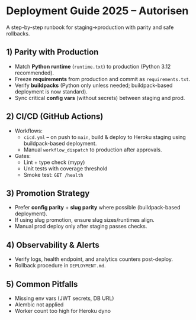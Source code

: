# Deployment Guide 2025 – Autorisen
A step-by-step runbook for staging→production with parity and safe rollbacks.

## 1) Parity with Production
- Match **Python runtime** (`runtime.txt`) to production (Python 3.12 recommended).
- Freeze **requirements** from production and commit as `requirements.txt`.
- Verify **buildpacks** (Python only unless needed; buildpack-based deployment is now standard).
- Sync critical **config vars** (without secrets) between staging and prod.

## 2) CI/CD (GitHub Actions)
- Workflows:
  - `cicd.yml` – on push to `main`, build & deploy to Heroku staging using buildpack-based deployment.
  - Manual `workflow_dispatch` to production after approvals.
- Gates:
  - Lint + type check (mypy)
  - Unit tests with coverage threshold
  - Smoke test: `GET /health`

## 3) Promotion Strategy
- Prefer **config parity** + **slug parity** where possible (buildpack-based deployment).
- If using slug promotion, ensure slug sizes/runtimes align.
- Manual prod deploy only after staging passes checks.

## 4) Observability & Alerts
- Verify logs, health endpoint, and analytics counters post-deploy.
- Rollback procedure in `DEPLOYMENT.md`.

## 5) Common Pitfalls
- Missing env vars (JWT secrets, DB URL)
- Alembic not applied
- Worker count too high for Heroku dyno
